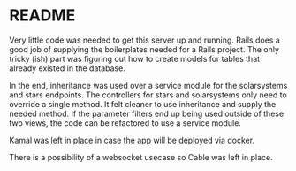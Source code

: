 # README

Very little code was needed to get this server up and running. Rails does a good
job of supplying the boilerplates needed for a Rails project. The only tricky (ish)
part was figuring out how to create models for tables that already existed
in the database.

In the end, inheritance was used over a service module for the solarsystems and 
stars endpoints. The controllers for stars and solarsystems only need to override
a single method. It felt cleaner to use inheritance and supply the needed method.
 If the parameter
filters end up being used outside of these two views, the code can be refactored
to use a service module.

Kamal was left in place in case the app will be deployed via docker.

There is a possibility of a websocket usecase so Cable was left in place. 

